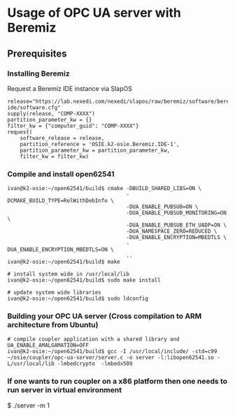 # Usage of OPC UA server with Beremiz

## Prerequisites

### Installing Beremiz

Request a Beremiz IDE instance via SlapOS

    release="https://lab.nexedi.com/nexedi/slapos/raw/beremiz/software/beremiz-ide/software.cfg"
    supply(release, "COMP-XXXX")
    partition_parameter_kw = {}
    filter_kw = {"computer_guid": "COMP-XXXX"}
    request(
        software_release = release,
        partition_reference = 'OSIE.k2-osie.Beremiz.IDE-1',
        partition_parameter_kw = partition_parameter_kw,
        filter_kw = filter_kw)

### Compile and install open62541

    ivan@k2-osie:~/open62541/build$ cmake -DBUILD_SHARED_LIBS=ON \
                                          -DCMAKE_BUILD_TYPE=RelWithDebInfo \
                                          -DUA_ENABLE_PUBSUB=ON \
                                          -DUA_ENABLE_PUBSUB_MONITORING=ON \
                                          -DUA_ENABLE_PUBSUB_ETH_UADP=ON \
                                          -DUA_NAMESPACE_ZERO=REDUCED \
                                          -DUA_ENABLE_ENCRYPTION=MBEDTLS \
                                          -DUA_ENABLE_ENCRYPTION_MBEDTLS=ON \
                                          ..
    ivan@k2-osie:~/open62541/build$ make

    # install system wide in /usr/local/lib
    ivan@k2-osie:~/open62541/build$ sudo make install

    # update system wide libraries
    ivan@k2-osie:~/open62541/build$ sudo ldconfig


### Building your OPC UA server (Cross compilation to ARM architecture from Ubuntu)

    # compile coupler application with a shared library and UA_ENABLE_AMALGAMATION=OFF
    ivan@k2-osie:~/open62541/build$ gcc -I /usr/local/include/ -std=c99 ~/osie/coupler/opc-ua-server/server.c -o server -l:libopen62541.so -L/usr/local/lib -lmbedcrypto  -lmbedx509

### If one wants to run coupler on a x86 platform then one needs to run server in virtual environment

$ ./server -m 1
